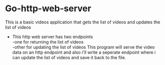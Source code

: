 # Go-http-web-server  
This is a basic videos application that gets the list of videos and updates the list of videos  
- This http web server has two endpoints  
  -one for returning the list of videos  
  -other for updating the list of videos
This program will serve the video data on an http endpoint and also i'll write a seperate endpoint where i can update the list of videos and save it back to the file.
